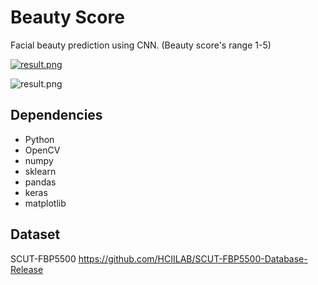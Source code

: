 # Beauty Score

Facial beauty prediction using CNN. (Beauty score's range 1-5)

[![result.png](https://github.com/kairess/beauty_score/raw/master/result/01.png)]()  
  
![result.png](https://github.com/kairess/beauty_score/raw/master/result/02.png)  

## Dependencies
- Python
- OpenCV
- numpy
- sklearn
- pandas
- keras
- matplotlib

## Dataset
SCUT-FBP5500 https://github.com/HCIILAB/SCUT-FBP5500-Database-Release
